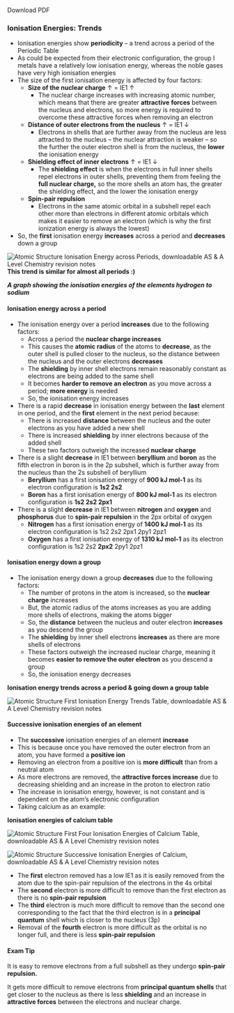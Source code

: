 Download PDF

### Ionisation Energies: Trends

-   Ionisation energies show **periodicity** – a trend across a period of the Periodic Table
-   As could be expected from their electronic configuration, the group I metals have a relatively low ionisation energy, whereas the noble gases have very high ionisation energies
-   The size of the first ionisation energy is affected by four factors:
    -   **Size of the nuclear charge** &uarr; = IE1 &uarr;
        -   The nuclear charge increases with increasing atomic number, which means that there are greater **attractive** **forces** between the nucleus and electrons, so more energy is required to overcome these attractive forces when removing an electron
    -   **Distance of outer electrons from the nucleus** &uarr; = IE1 &darr;
        -   Electrons in shells that are further away from the nucleus are less attracted to the nucleus – the nuclear attraction is weaker – so the further the outer electron shell is from the nucleus, the **lower** the ionisation energy
    -   **Shielding effect of inner electrons** &uarr; = IE1 &darr;
        -   The **shielding effect** is when the electrons in full inner shells repel electrons in outer shells, preventing them from feeling the **full nuclear charge,** so the more shells an atom has, the greater the shielding effect, and the lower the ionisation energy
    -   **Spin-pair repulsion**
        -   Electrons in the same atomic orbital in a subshell repel each other more than electrons in different atomic orbitals which makes it easier to remove an electron (which is why the first ionization energy is always the lowest)
-   So, the **first** ionisation energy **increases** across a period and **decreases** down a group

![Atomic Structure Ionisation Energy across Periods, downloadable AS & A Level Chemistry revision notes](https://cdn.savemyexams.co.uk/wp-content/uploads/2020/11/1.1-Atomic-Structure-Ionisation-Energy-across-Periods.png)
**This trend is  similar for almost all periods :)**

**_A graph showing the ionisation energies of the elements hydrogen to sodium_**

#### Ionisation energy across a period

-   The ionisation energy over a period **increases** due to the following factors:
    -   Across a period the **nuclear charge increases**
    -   This causes the **atomic radius** of the atoms to **decrease**, as the outer shell is pulled closer to the nucleus, so the distance between the nucleus and the outer electrons **decreases**
    -   The **shielding** by inner shell electrons remain reasonably constant as electrons are being added to the same shell
    -   It becomes **harder to remove an electron** as you move across a period; **more energy** is needed
    -   So, the ionisation energy increases
-   There is a rapid **decrease** in ionisation energy between the **last** element in one period, and the **first** element in the next period because:
    -   There is increased **distance** between the nucleus and the outer electrons as you have added a new shell
    -   There is increased **shielding** by inner electrons because of the added shell
    -   These two factors outweigh the increased **nuclear** **charge**
-   There is a slight **decrease** in IE1 between **beryllium** and **boron** as the fifth electron in boron is in the 2p subshell, which is further away from the nucleus than the 2s subshell of beryllium
    -   **Beryllium** has a first ionisation energy of **900 kJ mol\-1** as its electron configuration is **1s2 2s2**
    -   **Boron** has a first ionisation energy of **800 kJ mol\-1** as its electron configuration is **1s2 2s2 2px1**
-   There is a slight **decrease** in IE1 between **nitrogen** and **oxygen** and **phosphorus** due to **spin-pair repulsion** in the 2px orbital of oxygen
    -   **Nitrogen** has a first ionisation energy of **1400 kJ mol\-1** as its electron configuration is 1s2 2s2 2px1 2py1 2pz1
    -   **Oxygen** has a first ionisation energy of **1310 kJ mol\-1** as its electron configuration is 1s2 2s2 **2px2** 2py1 2pz1

#### Ionisation energy down a group

-   The ionisation energy down a group **decreases** due to the following factors:
    -   The number of protons in the atom is increased, so the **nuclear charge** increases
    -   But, the atomic radius of the atoms increases as you are adding more shells of electrons, making the atoms bigger
    -   So, the **distance** between the nucleus and outer electron **increases** as you descend the group
    -   The **shielding** by inner shell electrons **increases** as there are more shells of electrons
    -   These factors outweigh the increased nuclear charge, meaning it becomes **easier to remove the outer electron** as you descend a group
    -   So, the ionisation energy decreases

**Ionisation energy trends across a period & going down a group table**

![Atomic Structure First Ionisation Energy Trends Table, downloadable AS & A Level Chemistry revision notes](https://cdn.savemyexams.co.uk/wp-content/uploads/2020/11/1.1-Atomic-Structure-First-Ionisation-Energy-Trends-Table.png)

#### Successive ionisation energies of an element

-   The **successive** ionisation energies of an element **increase**
-   This is because once you have removed the outer electron from an atom, you have formed a **positive ion**
-   Removing an electron from a positive ion is **more difficult** than from a neutral atom
-   As more electrons are removed, the **attractive forces increase** due to decreasing shielding and an increase in the proton to electron ratio
-   The increase in ionisation energy, however, is not constant and is dependent on the atom’s electronic configuration
-   Taking calcium as an example:

**Ionisation energies of calcium table**

![Atomic Structure First Four Ionisation Energies of Calcium Table, downloadable AS & A Level Chemistry revision notes](https://cdn.savemyexams.co.uk/wp-content/uploads/2020/11/1.1-Atomic-Structure-First-Four-Ionisation-Energies-of-Calcium-Table.png)

![Atomic Structure Successive Ionisation Energies of Calcium, downloadable AS & A Level Chemistry revision notes](https://cdn.savemyexams.co.uk/wp-content/uploads/2020/11/1.1-Atomic-Structure-Successive-Ionisation-Energies-of-Calcium.png)

-   The **first** electron removed has a low IE1 as it is easily removed from the atom due to the spin-pair repulsion of the electrons in the 4s orbital
-   The **second** electron is more difficult to remove than the first electron as there is no **spin-pair repulsion**
-   The **third** electron is much more difficult to remove than the second one corresponding to the fact that the third electron is in a **principal quantum** shell which is closer to the nucleus (3p)
-   Removal of the **fourth** electron is more difficult as the orbital is no longer full, and there is less **spin-pair repulsion**

#### Exam Tip

It is easy to remove electrons from a full subshell as they undergo **spin-pair repulsion.**

It gets more difficult to remove electrons from **principal quantum shells** that get closer to the nucleus as there is less **shielding** and an increase in **attractive forces** between the electrons and nuclear charge.